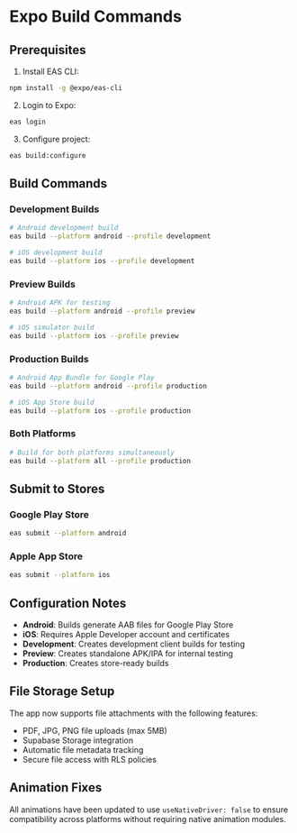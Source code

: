 # Expo Build Commands

## Prerequisites

1. Install EAS CLI:
```bash
npm install -g @expo/eas-cli
```

2. Login to Expo:
```bash
eas login
```

3. Configure project:
```bash
eas build:configure
```

## Build Commands

### Development Builds
```bash
# Android development build
eas build --platform android --profile development

# iOS development build
eas build --platform ios --profile development
```

### Preview Builds
```bash
# Android APK for testing
eas build --platform android --profile preview

# iOS simulator build
eas build --platform ios --profile preview
```

### Production Builds
```bash
# Android App Bundle for Google Play
eas build --platform android --profile production

# iOS App Store build
eas build --platform ios --profile production
```

### Both Platforms
```bash
# Build for both platforms simultaneously
eas build --platform all --profile production
```

## Submit to Stores

### Google Play Store
```bash
eas submit --platform android
```

### Apple App Store
```bash
eas submit --platform ios
```

## Configuration Notes

- **Android**: Builds generate AAB files for Google Play Store
- **iOS**: Requires Apple Developer account and certificates
- **Development**: Creates development client builds for testing
- **Preview**: Creates standalone APK/IPA for internal testing
- **Production**: Creates store-ready builds

## File Storage Setup

The app now supports file attachments with the following features:
- PDF, JPG, PNG file uploads (max 5MB)
- Supabase Storage integration
- Automatic file metadata tracking
- Secure file access with RLS policies

## Animation Fixes

All animations have been updated to use `useNativeDriver: false` to ensure compatibility across platforms without requiring native animation modules. 